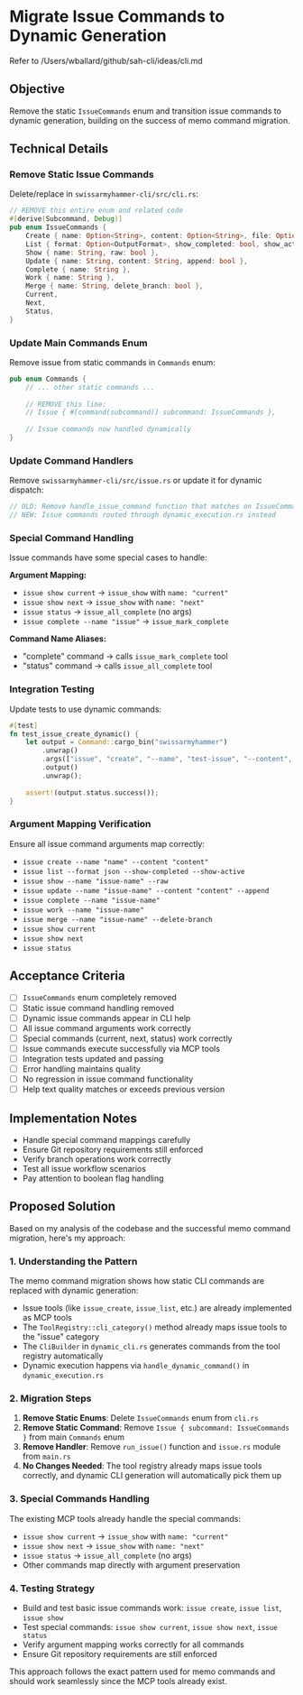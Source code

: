 # Migrate Issue Commands to Dynamic Generation

Refer to /Users/wballard/github/sah-cli/ideas/cli.md

## Objective
Remove the static `IssueCommands` enum and transition issue commands to dynamic generation, building on the success of memo command migration.

## Technical Details

### Remove Static Issue Commands
Delete/replace in `swissarmyhammer-cli/src/cli.rs`:

```rust
// REMOVE this entire enum and related code
#[derive(Subcommand, Debug)]
pub enum IssueCommands {
    Create { name: Option<String>, content: Option<String>, file: Option<PathBuf> },
    List { format: Option<OutputFormat>, show_completed: bool, show_active: bool },
    Show { name: String, raw: bool },
    Update { name: String, content: String, append: bool },
    Complete { name: String },
    Work { name: String },
    Merge { name: String, delete_branch: bool },
    Current,
    Next,
    Status,
}
```

### Update Main Commands Enum
Remove issue from static commands in `Commands` enum:

```rust
pub enum Commands {
    // ... other static commands ...
    
    // REMOVE this line:
    // Issue { #[command(subcommand)] subcommand: IssueCommands },
    
    // Issue commands now handled dynamically
}
```

### Update Command Handlers
Remove `swissarmyhammer-cli/src/issue.rs` or update it for dynamic dispatch:

```rust
// OLD: Remove handle_issue_command function that matches on IssueCommands enum  
// NEW: Issue commands routed through dynamic_execution.rs instead
```

### Special Command Handling
Issue commands have some special cases to handle:

**Argument Mapping:**
- `issue show current` → `issue_show` with `name: "current"`
- `issue show next` → `issue_show` with `name: "next"`  
- `issue status` → `issue_all_complete` (no args)
- `issue complete --name "issue"` → `issue_mark_complete`

**Command Name Aliases:**
- "complete" command → calls `issue_mark_complete` tool
- "status" command → calls `issue_all_complete` tool

### Integration Testing  
Update tests to use dynamic commands:

```rust
#[test]
fn test_issue_create_dynamic() {
    let output = Command::cargo_bin("swissarmyhammer")
        .unwrap()
        .args(["issue", "create", "--name", "test-issue", "--content", "Test issue"])
        .output()
        .unwrap();
    
    assert!(output.status.success());
}
```

### Argument Mapping Verification
Ensure all issue command arguments map correctly:
- `issue create --name "name" --content "content"`
- `issue list --format json --show-completed --show-active`  
- `issue show --name "issue-name" --raw`
- `issue update --name "issue-name" --content "content" --append`
- `issue complete --name "issue-name"`
- `issue work --name "issue-name"`
- `issue merge --name "issue-name" --delete-branch`
- `issue show current`
- `issue show next`  
- `issue status`

## Acceptance Criteria
- [ ] `IssueCommands` enum completely removed
- [ ] Static issue command handling removed
- [ ] Dynamic issue commands appear in CLI help
- [ ] All issue command arguments work correctly
- [ ] Special commands (current, next, status) work correctly
- [ ] Issue commands execute successfully via MCP tools
- [ ] Integration tests updated and passing
- [ ] Error handling maintains quality
- [ ] No regression in issue command functionality
- [ ] Help text quality matches or exceeds previous version

## Implementation Notes
- Handle special command mappings carefully
- Ensure Git repository requirements still enforced
- Verify branch operations work correctly
- Test all issue workflow scenarios
- Pay attention to boolean flag handling

## Proposed Solution

Based on my analysis of the codebase and the successful memo command migration, here's my approach:

### 1. Understanding the Pattern
The memo command migration shows how static CLI commands are replaced with dynamic generation:
- Issue tools (like `issue_create`, `issue_list`, etc.) are already implemented as MCP tools
- The `ToolRegistry::cli_category()` method already maps issue tools to the "issue" category
- The `CliBuilder` in `dynamic_cli.rs` generates commands from the tool registry automatically
- Dynamic execution happens via `handle_dynamic_command()` in `dynamic_execution.rs`

### 2. Migration Steps

1. **Remove Static Enums**: Delete `IssueCommands` enum from `cli.rs`
2. **Remove Static Command**: Remove `Issue { subcommand: IssueCommands }` from main `Commands` enum 
3. **Remove Handler**: Remove `run_issue()` function and `issue.rs` module from `main.rs`
4. **No Changes Needed**: The tool registry already maps issue tools correctly, and dynamic CLI generation will automatically pick them up

### 3. Special Commands Handling
The existing MCP tools already handle the special commands:
- `issue show current` → `issue_show` with `name: "current"`
- `issue show next` → `issue_show` with `name: "next"` 
- `issue status` → `issue_all_complete` (no args)
- Other commands map directly with argument preservation

### 4. Testing Strategy
- Build and test basic issue commands work: `issue create`, `issue list`, `issue show`
- Test special commands: `issue show current`, `issue show next`, `issue status`
- Verify argument mapping works correctly for all commands
- Ensure Git repository requirements are still enforced

This approach follows the exact pattern used for memo commands and should work seamlessly since the MCP tools already exist.